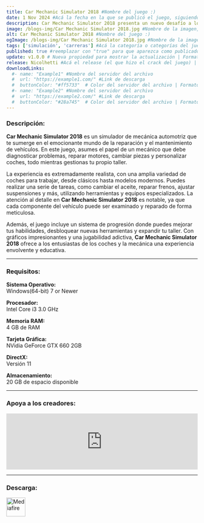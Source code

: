```yaml
---
title: Car Mechanic Simulator 2018 #Nombre del juego :)
date: 1 Nov 2024 #Acá la fecha en la que se publicó el juego, siguiendo este formato: Dia "30", Mes "Oct", Año "2024" = como debe quedar: 30 Oct 2024
description: Car Mechanic Simulator 2018 presenta un nuevo desafío a los jugadores. Conduce, repara, pinta y tunea automóviles. En los nuevos módulos "Descubrimientos del cobertizo" y "Chatarrero" encontrarás vehículos clásicos y únicos. #Acá una mini descripción del juego
image: /blogs-img/Car Mechanic Simulator 2018.jpg #Nombre de la imagen, por lo general es exactamente el mismo nombre que el juego excluyendo lo ":" (Dos puntos)
alt: Car Mechanic Simulator 2018 #Nombre del juego :)
ogImage: /blogs-img/Car Mechanic Simulator 2018.jpg #Nombre de la imagen, por lo general es exactamente el mismo nombre que el juego excluyendo lo ":" (Dos puntos)
tags: ['simulación', 'carreras'] #Acá la categoría o categorías del juego, si es más de una se coloca en este formato: ['categoría1', 'categoría2']
published: true #reemplazar con "true" para que aparezca como publicado
update: v1.0.0 # Nueva propiedad para mostrar la actualización | Formato: v1.0.0
release: Nicolhetti #Acá el release (el que hizo el crack del juego) | Formato: Nicolhetti
downloadLinks:
  #- name: "Example1" #Nombre del servidor del archivo
  #  url: "https://example1.com/" #Link de descarga
  #  buttonColor: "#ff5733"  # Color del servidor del archivo | Formato hexadecimal | MediaFire: #0171F0 | Buzzheavier: #FF6600 |
  #- name: "Example2" #Nombre del servidor del archivo
  #  url: "https://example2.com/" #Link de descarga
  #  buttonColor: "#28a745"  # Color del servidor del archivo | Formato hexadecimal | MediaFire: #0171F0 | Buzzheavier: #FF6600 |
---
```


<!--En VSCode seleccionando una palabra, por ejemplo: "Car Mechanic Simulator 2018" y apretando Ctrl+F2 se seleccionan todas las palabras iguales-->

### Descripción:
**Car Mechanic Simulator 2018** es un simulador de mecánica automotriz que te sumerge en el emocionante mundo de la reparación y el mantenimiento de vehículos. En este juego, asumes el papel de un mecánico que debe diagnosticar problemas, reparar motores, cambiar piezas y personalizar coches, todo mientras gestionas tu propio taller.

La experiencia es extremadamente realista, con una amplia variedad de coches para trabajar, desde clásicos hasta modelos modernos. Puedes realizar una serie de tareas, como cambiar el aceite, reparar frenos, ajustar suspensiones y más, utilizando herramientas y equipos especializados. La atención al detalle en **Car Mechanic Simulator 2018** es notable, ya que cada componente del vehículo puede ser examinado y reparado de forma meticulosa.

Además, el juego incluye un sistema de progresión donde puedes mejorar tus habilidades, desbloquear nuevas herramientas y expandir tu taller. Con gráficos impresionantes y una jugabilidad adictiva, **Car Mechanic Simulator 2018** ofrece a los entusiastas de los coches y la mecánica una experiencia envolvente y educativa.

<!--Prompt para Chat-GPT: Hazme una descripción para el juego "Car Mechanic Simulator 2018" y cada que menciones "Car Mechanic Simulator 2018" ponlo en negrita -->

---

### Requisitos:
**Sistema Operativo:**  
Windows(64-bit) 7 or Newer

**Procesador:**  
Intel Core i3 3.0 GHz

**Memoria RAM:**  
4 GB de RAM

**Tarjeta Gráfica:**  
NVidia GeForce GTX 660 2GB

**DirectX:**  
Versión 11

**Almacenamiento:**  
20 GB de espacio disponible

<!--Si falta o sobra un requisito se quita o se agrega manteniendo el mismo formato-->

---

### Apoya a los creadores:
<iframe src="https://store.steampowered.com/widget/645630/" frameborder="0" style="background-color: transparent; width: 100% !important; aspect-ratio: 646 / 190;"></iframe>

<!--Reemplazar los numeros (AppID) del juego (en este caso 2668510) por el numero (AppID) correspondiente con el juego a publicar-->
<!--El AppID se encuentra en la URL del Juego en Steam-->

---

### Descarga:

[<img src="https://gist.github.com/cxmeel/0dbc95191f239b631c3874f4ccf114e2/raw/download.svg" alt="Mediafire" height="50" />](https://www.mediafire.com/file/29l38p2ju9mda65/Car_Mechanic_Simulator_2018.zip/file)

<!-- # se debe reemplazar por el link de descarga-->

<!--NOMBRE-DEL-SERVICIO se debe reemplazar por el servicio donde está subido el juego-->